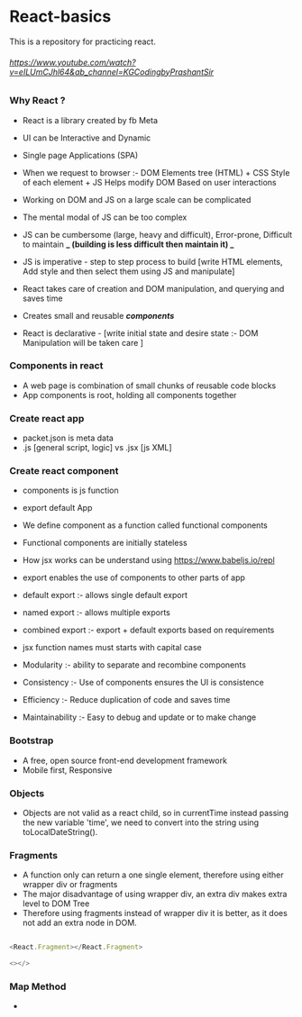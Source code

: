 # React-basics

This is a repository for practicing react.

###### https://www.youtube.com/watch?v=eILUmCJhl64&ab_channel=KGCodingbyPrashantSir

### Why React ?

- React is a library created by fb Meta
- UI can be Interactive and Dynamic
- Single page Applications (SPA)
- When we request to browser :- DOM Elements tree (HTML) + CSS Style of each element + JS Helps modify DOM Based on user interactions
- Working on DOM and JS on a large scale can be complicated

- The mental modal of JS can be too complex
- JS can be cumbersome (large, heavy and difficult), Error-prone, Difficult to maintain **_ (building is less difficult then maintain it) _**
- JS is imperative - step to step process to build [write HTML elements, Add style and then select them using JS and manipulate]

- React takes care of creation and DOM manipulation, and querying and saves time
- Creates small and reusable **_components_**
- React is declarative - [write initial state and desire state :- DOM Manipulation will be taken care ]

### Components in react

- A web page is combination of small chunks of reusable code blocks
- App components is root, holding all components together

### Create react app

- packet.json is meta data
- .js [general script, logic] vs .jsx [js XML]

### Create react component

- components is js function
- export default App
- We define component as a function called functional components
- Functional components are initially stateless
- How jsx works can be understand using https://www.babeljs.io/repl
- export enables the use of components to other parts of app
- default export :- allows single default export
- named export :- allows multiple exports
- combined export :- export + default exports based on requirements
- jsx function names must starts with capital case

- Modularity :- ability to separate and recombine components
- Consistency :- Use of components ensures the UI is consistence
- Efficiency :- Reduce duplication of code and saves time
- Maintainability :- Easy to debug and update or to make change

### Bootstrap

- A free, open source front-end development framework
- Mobile first, Responsive

### Objects

- Objects are not valid as a react child, so in currentTime instead passing the new variable 'time', we need to convert into the string using toLocalDateString().

### Fragments

- A function only can return a one single element, therefore using either wrapper div or fragments
- The major disadvantage of using wrapper div, an extra div makes extra level to DOM Tree
- Therefore using fragments instead of wrapper div it is better, as it does not add an extra node in DOM.

```Javascript

<React.Fragment></React.Fragment>

<></>

```


### Map Method

-    